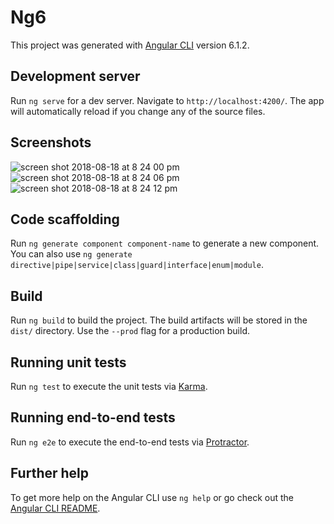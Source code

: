 # Ng6

This project was generated with [Angular CLI](https://github.com/angular/angular-cli) version 6.1.2.

## Development server

Run `ng serve` for a dev server. Navigate to `http://localhost:4200/`. The app will automatically reload if you change any of the source files.

## Screenshots

![screen shot 2018-08-18 at 8 24 00 pm](https://user-images.githubusercontent.com/19930635/44300497-6fd2bf00-a325-11e8-8297-9106b78b04b3.png)
![screen shot 2018-08-18 at 8 24 06 pm](https://user-images.githubusercontent.com/19930635/44300498-6fd2bf00-a325-11e8-9d32-f08479349f82.png)
![screen shot 2018-08-18 at 8 24 12 pm](https://user-images.githubusercontent.com/19930635/44300499-6fd2bf00-a325-11e8-8cbb-2e45e0cb7c09.png)

## Code scaffolding

Run `ng generate component component-name` to generate a new component. You can also use `ng generate directive|pipe|service|class|guard|interface|enum|module`.

## Build

Run `ng build` to build the project. The build artifacts will be stored in the `dist/` directory. Use the `--prod` flag for a production build.

## Running unit tests

Run `ng test` to execute the unit tests via [Karma](https://karma-runner.github.io).

## Running end-to-end tests

Run `ng e2e` to execute the end-to-end tests via [Protractor](http://www.protractortest.org/).

## Further help

To get more help on the Angular CLI use `ng help` or go check out the [Angular CLI README](https://github.com/angular/angular-cli/blob/master/README.md).
